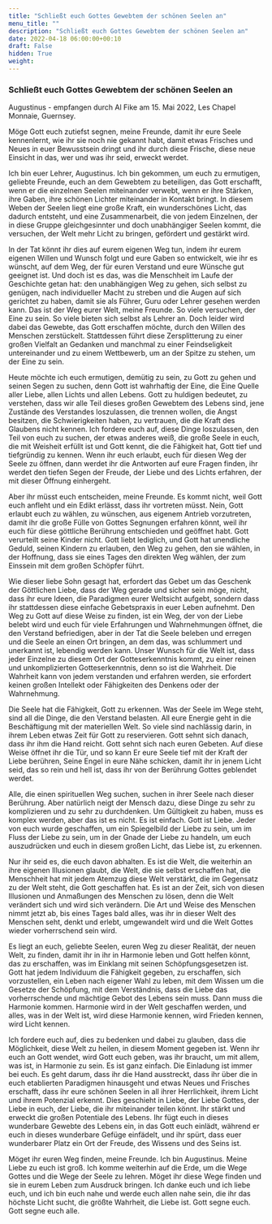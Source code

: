 ```yaml
---
title: "Schließt euch Gottes Gewebtem der schönen Seelen an"
menu_title: ""
description: "Schließt euch Gottes Gewebtem der schönen Seelen an"
date: 2022-04-18 06:00:00+00:10
draft: False
hidden: True
weight:
---
```

### Schließt euch Gottes Gewebtem der schönen Seelen an

Augustinus - empfangen durch Al Fike am 15. Mai 2022, Les Chapel Monnaie, Guernsey.

Möge Gott euch zutiefst segnen, meine Freunde, damit ihr eure Seele kennenlernt, wie ihr sie noch nie gekannt habt, damit etwas Frisches und Neues in euer Bewusstsein dringt und ihr durch diese Frische, diese neue Einsicht in das, wer und was ihr seid, erweckt werdet.

Ich bin euer Lehrer, Augustinus. Ich bin gekommen, um euch zu ermutigen, geliebte Freunde, euch an dem Gewebtem zu beteiligen, das Gott erschafft, wenn er die einzelnen Seelen miteinander verwebt, wenn er ihre Stärken, ihre Gaben, ihre schönen Lichter miteinander in Kontakt bringt. In diesem Weben der Seelen liegt eine große Kraft, ein wunderschönes Licht, das dadurch entsteht, und eine Zusammenarbeit, die von jedem Einzelnen, der in diese Gruppe gleichgesinnter und doch unabhängiger Seelen kommt, die versuchen, der Welt mehr Licht zu bringen, gefördert und gestärkt wird.

In der Tat könnt ihr dies auf eurem eigenen Weg tun, indem ihr eurem eigenen Willen und Wunsch folgt und eure Gaben so entwickelt, wie ihr es wünscht, auf dem Weg, der für euren Verstand und eure Wünsche gut geeignet ist. Und doch ist es das, was die Menschheit im Laufe der Geschichte getan hat: den unabhängigen Weg zu gehen, sich selbst zu genügen, nach individueller Macht zu streben und die Augen auf sich gerichtet zu haben, damit sie als Führer, Guru oder Lehrer gesehen werden kann. Das ist der Weg eurer Welt, meine Freunde. So viele versuchen, der Eine zu sein. So viele bieten sich selbst als Lehrer an. Doch leider wird dabei das Gewebte, das Gott erschaffen möchte, durch den Willen des Menschen zerstückelt. Stattdessen führt diese Zersplitterung zu einer großen Vielfalt an Gedanken und manchmal zu einer Feindseligkeit untereinander und zu einem Wettbewerb, um an der Spitze zu stehen, um der Eine zu sein.

Heute möchte ich euch ermutigen, demütig zu sein, zu Gott zu gehen und seinen Segen zu suchen, denn Gott ist wahrhaftig der Eine, die Eine Quelle aller Liebe, allen Lichts und allen Lebens. Gott zu huldigen bedeutet, zu verstehen, dass wir alle Teil dieses großen Gewebtem des Lebens sind, jene Zustände des Verstandes loszulassen, die trennen wollen, die Angst besitzen, die Schwierigkeiten haben, zu vertrauen, die die Kraft des Glaubens nicht kennen. Ich fordere euch auf, diese Dinge loszulassen, den Teil von euch zu suchen, der etwas anderes weiß, die große Seele in euch, die mit Weisheit erfüllt ist und Gott kennt, die die Fähigkeit hat, Gott tief und tiefgründig zu kennen. Wenn ihr euch erlaubt, euch für diesen Weg der Seele zu öffnen, dann werdet ihr die Antworten auf eure Fragen finden, ihr werdet den tiefen Segen der Freude, der Liebe und des Lichts erfahren, der mit dieser Öffnung einhergeht.

Aber ihr müsst euch entscheiden, meine Freunde. Es kommt nicht, weil Gott euch anfleht und ein Edikt erlässt, dass ihr vortreten müsst. Nein, Gott erlaubt euch zu wählen, zu wünschen, aus eigenem Antrieb vorzutreten, damit ihr die große Fülle von Gottes Segnungen erfahren könnt, weil ihr euch für diese göttliche Berührung entschieden und geöffnet habt. Gott verurteilt seine Kinder nicht. Gott liebt lediglich, und Gott hat unendliche Geduld, seinen Kindern zu erlauben, den Weg zu gehen, den sie wählen, in der Hoffnung, dass sie eines Tages den direkten Weg wählen, der zum Einssein mit dem großen Schöpfer führt.

Wie dieser liebe Sohn gesagt hat, erfordert das Gebet um das Geschenk der Göttlichen Liebe, dass der Weg gerade und sicher sein möge, nicht, dass ihr eure Ideen, die Paradigmen eurer Weltsicht aufgebt, sondern dass ihr stattdessen diese einfache Gebetspraxis in euer Leben aufnehmt. Den Weg zu Gott auf diese Weise zu finden, ist ein Weg, der von der Liebe belebt wird und euch für viele Erfahrungen und Wahrnehmungen öffnet, die den Verstand befriedigen, aber in der Tat die Seele beleben und erregen und die Seele an einen Ort bringen, an dem das, was schlummert und unerkannt ist, lebendig werden kann. Unser Wunsch für die Welt ist, dass jeder Einzelne zu diesem Ort der Gotteserkenntnis kommt, zu einer reinen und unkomplizierten Gotteserkenntnis, denn so ist die Wahrheit. Die Wahrheit kann von jedem verstanden und erfahren werden, sie erfordert keinen großen Intellekt oder Fähigkeiten des Denkens oder der Wahrnehmung.

Die Seele hat die Fähigkeit, Gott zu erkennen. Was der Seele im Wege steht, sind all die Dinge, die den Verstand belasten. All eure Energie geht in die Beschäftigung mit der materiellen Welt. So viele sind nachlässig darin, in ihrem Leben etwas Zeit für Gott zu reservieren. Gott sehnt sich danach, dass ihr ihm die Hand reicht. Gott sehnt sich nach euren Gebeten. Auf diese Weise öffnet ihr die Tür, und so kann Er eure Seele tief mit der Kraft der Liebe berühren, Seine Engel in eure Nähe schicken, damit ihr in jenem Licht seid, das so rein und hell ist, dass ihr von der Berührung Gottes geblendet werdet.

Alle, die einen spirituellen Weg suchen, suchen in ihrer Seele nach dieser Berührung. Aber natürlich neigt der Mensch dazu, diese Dinge zu sehr zu komplizieren und zu sehr zu durchdenken. Um Gültigkeit zu haben, muss es komplex werden, aber das ist es nicht. Es ist einfach. Gott ist Liebe. Jeder von euch wurde geschaffen, um ein Spiegelbild der Liebe zu sein, um im Fluss der Liebe zu sein, um in der Gnade der Liebe zu handeln, um euch auszudrücken und euch in diesem großen Licht, das Liebe ist, zu erkennen.

Nur ihr seid es, die euch davon abhalten. Es ist die Welt, die weiterhin an ihre eigenen Illusionen glaubt, die Welt, die sie selbst erschaffen hat, die Menschheit hat mit jedem Atemzug diese Welt verstärkt, die im Gegensatz zu der Welt steht, die Gott geschaffen hat. Es ist an der Zeit, sich von diesen Illusionen und Anmaßungen des Menschen zu lösen, denn die Welt verändert sich und wird sich verändern. Die Art und Weise des Menschen nimmt jetzt ab, bis eines Tages bald alles, was ihr in dieser Welt des Menschen seht, denkt und erlebt, umgewandelt wird und die Welt Gottes wieder vorherrschend sein wird.

Es liegt an euch, geliebte Seelen, euren Weg zu dieser Realität, der neuen Welt, zu finden, damit ihr in ihr in Harmonie leben und Gott helfen könnt, das zu erschaffen, was im Einklang mit seinen Schöpfungsgesetzen ist. Gott hat jedem Individuum die Fähigkeit gegeben, zu erschaffen, sich vorzustellen, ein Leben nach eigener Wahl zu leben, mit dem Wissen um die Gesetze der Schöpfung, mit dem Verständnis, dass die Liebe das vorherrschende und mächtige Gebot des Lebens sein muss. Dann muss die Harmonie kommen. Harmonie wird in der Welt geschaffen werden, und alles, was in der Welt ist, wird diese Harmonie kennen, wird Frieden kennen, wird Licht kennen.

Ich fordere euch auf, dies zu bedenken und dabei zu glauben, dass die Möglichkeit, diese Welt zu heilen, in diesem Moment gegeben ist. Wenn ihr euch an Gott wendet, wird Gott euch geben, was ihr braucht, um mit allem, was ist, in Harmonie zu sein. Es ist ganz einfach. Die Einladung ist immer bei euch. Es geht darum, dass ihr die Hand ausstreckt, dass ihr über die in euch etablierten Paradigmen hinausgeht und etwas Neues und Frisches erschafft, dass ihr eure schönen Seelen in all ihrer Herrlichkeit, ihrem Licht und ihrem Potenzial erkennt. Dies geschieht in Liebe, der Liebe Gottes, der Liebe in euch, der Liebe, die ihr miteinander teilen könnt. Ihr stärkt und erweckt die großen Potentiale des Lebens. Ihr fügt euch in dieses wunderbare Gewebte des Lebens ein, in das Gott euch einlädt, während er euch in dieses wunderbare Gefüge einfädelt, und ihr spürt, dass euer wunderbarer Platz ein Ort der Freude, des Wissens und des Seins ist.

Möget ihr euren Weg finden, meine Freunde. Ich bin Augustinus. Meine Liebe zu euch ist groß. Ich komme weiterhin auf die Erde, um die Wege Gottes und die Wege der Seele zu lehren. Möget ihr diese Wege finden und sie in eurem Leben zum Ausdruck bringen. Ich danke euch und ich liebe euch, und ich bin euch nahe und werde euch allen nahe sein, die ihr das höchste Licht sucht, die größte Wahrheit, die Liebe ist. Gott segne euch. Gott segne euch alle.
